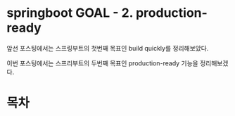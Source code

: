 # springboot GOAL - 2. production-ready

앞선 포스팅에서는 스프링부트의 첫번째 목표인 build quickly를 정리해보았다.

이번 포스팅에서는 스프리부트의 두번째 목표인 production-ready 기능을 정리해보겠다.

# 목차
